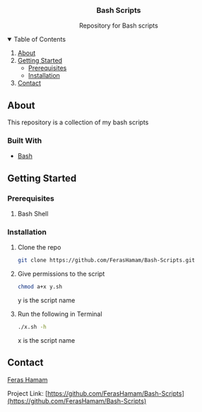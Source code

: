 <!-- PROJECT LOGO -->
<br />
<p align="center">

  <h3 align="center">Bash Scripts</h3>

  <p align="center">
    Repository for Bash scripts
  </p>
</p>

<!-- TABLE OF CONTENTS -->
<details open="open">
  <summary>Table of Contents</summary>
  <ol>
    <li>
      <a href="#about">About</a>
    </li>
    <li>
      <a href="#getting-started">Getting Started</a>
      <ul>
        <li><a href="#prerequisites">Prerequisites</li>
        <li><a href="#installation">Installation</a></li>
      </ul>
    </li>
    <li><a href="#contact">Contact</a></li>
  </ol>
</details>



<!-- ABOUT -->
## About
  <p>
  This repository is a collection of my bash scripts
  </p>



### Built With

* [Bash](https://en.wikipedia.org/wiki/Bash_(Unix_shell))



<!-- GETTING STARTED -->
## Getting Started
### Prerequisites
1. Bash Shell
### Installation

1. Clone the repo

   ```sh
   git clone https://github.com/FerasHamam/Bash-Scripts.git
   ```
2. Give permissions to the script
    ```sh
    chmod a+x y.sh
    ```
    y is the script name

3. Run the following in Terminal
   ```sh
   ./x.sh -h 
   ```
   x is the script name
   
## Contact

[Feras Hamam](https://github.com/FerasHamam)

Project Link: [https://github.com/FerasHamam/Bash-Scripts](https://github.com/FerasHamam/Bash-Scripts)
